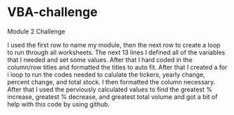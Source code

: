 # VBA-challenge
Module 2 Challenge

I used the first row to name my module, then the next row to create a loop
to run through all worksheets. 
The next 13 lines I defined all of the variables that I needed and set some
values.
After that I hard coded in the column/row titles and formatted the titles
to auto fit.
After that I created a for i loop to run the codes needed to calulate the
tickers, yearly change, percent change, and total stock. 
I then formatted the column necessary.
After that I used the perviously calculated values to find the greatest %
increase, greatest % decrease, and greatest total volume and got a bit of help with this code by using github. 
